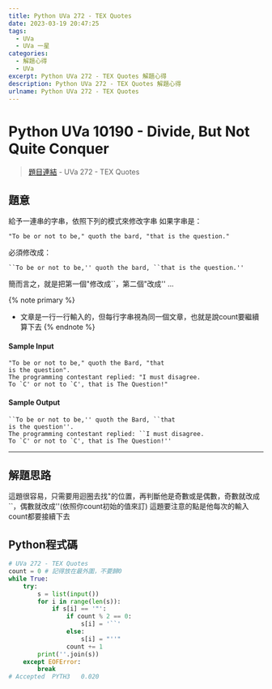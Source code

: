 ```yaml
---
title: Python UVa 272 - TEX Quotes
date: 2023-03-19 20:47:25
tags:
  - UVa
  - UVa 一星
categories:
  - 解題心得
  - UVa
excerpt: Python UVa 272 - TEX Quotes 解題心得
description: Python UVa 272 - TEX Quotes 解題心得
urlname: Python UVa 272 - TEX Quotes
---
```

# Python UVa 10190 - Divide, But Not Quite Conquer

>[題目連結](https://onlinejudge.org/index.php?option=com_onlinejudge&Itemid=8&page=show_problem&category=0&problem=208&mosmsg=Submission+received+with+ID+28319792) - UVa 272 - TEX Quotes



## 題意
給予一連串的字串，依照下列的模式來修改字串
如果字串是：
```text
"To be or not to be," quoth the bard, "that is the question."
```
必須修改成：
```text
``To be or not to be,'' quoth the bard, ``that is the question.''
```
簡而言之，就是把第一個"修改成``，第二個"改成'' ...

{% note primary %}
 - 文章是一行一行輸入的，但每行字串視為同一個文章，也就是說count要繼續算下去
{% endnote %}

#### Sample Input 
```text
"To be or not to be," quoth the Bard, "that
is the question".
The programming contestant replied: "I must disagree.
To `C' or not to `C', that is The Question!"
```

#### Sample Output 
```text
``To be or not to be,'' quoth the Bard, ``that
is the question''.
The programming contestant replied: ``I must disagree.
To `C' or not to `C', that is The Question!''
```

---
## 解題思路
這題很容易，只需要用迴圈去找"的位置，再判斷他是奇數或是偶數，奇數就改成``，偶數就改成''(依照你count初始的值來訂)
這題要注意的點是他每次的輸入count都要接續下去



## Python程式碼
```python
# UVa 272 - TEX Quotes
count = 0 # 記得放在最外圍，不要歸0
while True:
    try:
        s = list(input())
        for i in range(len(s)):
            if s[i] == '"':
                if count % 2 == 0: 
                    s[i] = '``'
                else:
                    s[i] = "''"
                count += 1
        print(''.join(s))
    except EOFError:
        break
# Accepted	PYTH3	0.020
```